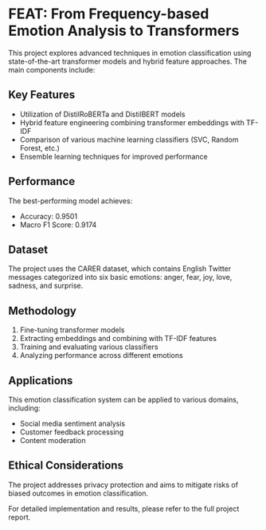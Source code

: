 # FEAT: From Frequency-based Emotion Analysis to Transformers

This project explores advanced techniques in emotion classification using state-of-the-art transformer models and hybrid feature approaches. The main components include:

## Key Features

- Utilization of DistilRoBERTa and DistilBERT models
- Hybrid feature engineering combining transformer embeddings with TF-IDF
- Comparison of various machine learning classifiers (SVC, Random Forest, etc.)
- Ensemble learning techniques for improved performance

## Performance

The best-performing model achieves:
- Accuracy: 0.9501
- Macro F1 Score: 0.9174

## Dataset

The project uses the CARER dataset, which contains English Twitter messages categorized into six basic emotions: anger, fear, joy, love, sadness, and surprise.

## Methodology

1. Fine-tuning transformer models
2. Extracting embeddings and combining with TF-IDF features
3. Training and evaluating various classifiers
4. Analyzing performance across different emotions

## Applications

This emotion classification system can be applied to various domains, including:

- Social media sentiment analysis
- Customer feedback processing
- Content moderation

## Ethical Considerations

The project addresses privacy protection and aims to mitigate risks of biased outcomes in emotion classification.

For detailed implementation and results, please refer to the full project report.


